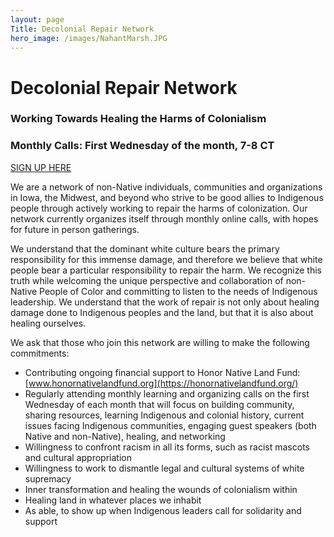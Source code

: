 ```yaml
---
layout: page
Title: Decolonial Repair Network
hero_image: /images/NahantMarsh.JPG
---
```


# Decolonial Repair Network 

### Working Towards Healing the Harms of Colonialism

### Monthly Calls: First Wednesday of the month, 7-8 CT

[SIGN UP HERE](https://docs.google.com/forms/d/e/1FAIpQLSe7lkibvUPlVeaol7WdLIAnuWm9WW1pfR432UmZEJgTwXfkSQ/viewform)

We are a network of non-Native individuals, communities and organizations in Iowa, the Midwest, and beyond who strive to be good allies to Indigenous people through actively working to repair the harms of colonization. Our network currently organizes itself through monthly online calls, with hopes for future in person gatherings. 

We understand that the dominant white culture bears the primary responsibility for this immense damage, and therefore we believe that white people bear a particular responsibility to repair the harm. We recognize this truth while welcoming the unique perspective and collaboration of non-Native People of Color and committing to listen to the needs of Indigenous leadership. We understand that the work of repair is not only about healing damage done to Indigenous peoples and the land, but that it is also about healing ourselves.

We ask that those who join this network are willing to make the following commitments:
- Contributing ongoing financial support to Honor Native Land Fund: [www.honornativelandfund.org](https://honornativelandfund.org/)
- Regularly attending monthly learning and organizing calls on the first Wednesday of each month that will focus on building community, sharing resources, learning Indigenous and colonial history, current issues facing Indigenous communities, engaging guest speakers (both Native and non-Native), healing, and networking 
- Willingness to confront racism in all its forms, such as racist mascots and cultural appropriation 
- Willingness to work to dismantle legal and cultural systems of white supremacy
- Inner transformation and healing the wounds of colonialism within 
- Healing land in whatever places we inhabit
- As able, to show up when Indigenous leaders call for solidarity and support
